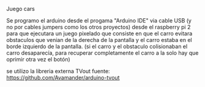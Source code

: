 Juego cars

Se programo el arduino desde el progama "Arduino IDE" via cable USB (y no por cables jumpers como los otros proyectos) desde el raspberry pi 2 para que ejecutara un juego pixelado
que consiste en que el carro evitara obstaculos que venian de la derecha de la pantalla y el carro estaba en el borde izquierdo de la pantalla. (si el carro y el obstaculo colisionaban el carro desaparecía, para recuperar completamente el carro a la solo hay que oprimir otra vez el botón)

se utilizo la libreria externa TVout fuente: https://github.com/Avamander/arduino-tvout
